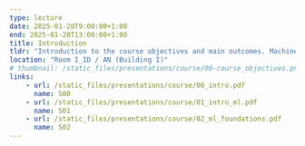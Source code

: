 ```yaml
---
type: lecture
date: 2025-01-20T9:00:00+1:00
end: 2025-01-20T13:00:00+1:00
title: Introduction
tldr: "Introduction to the course objectives and main outcomes. Machine learning introduction."
location: "Room I_ID / AN (Building I)"
# thumbnail: /static_files/presentations/course/00-course_objectives.png
links: 
    - url: /static_files/presentations/course/00_intro.pdf
      name: S00
    - url: /static_files/presentations/course/01_intro_ml.pdf
      name: S01
    - url: /static_files/presentations/course/02_ml_foundations.pdf
      name: S02
---
```


